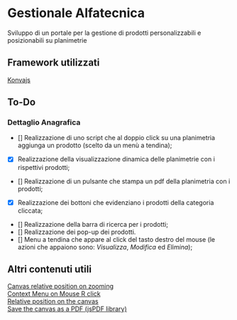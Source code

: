 # Gestionale Alfatecnica
Sviluppo di un portale per la gestione di prodotti personalizzabili e posizionabili su planimetrie

## Framework utilizzati
[Konvajs](https://konvajs.org/)

## To-Do
### Dettaglio Anagrafica
- [] Realizzazione di uno script che al doppio click su una planimetria aggiunga un prodotto (scelto da un menù a tendina);
- [x] Realizzazione della visualizzazione dinamica delle planimetrie con i rispettivi prodotti; 
- [] Realizzazione di un pulsante che stampa un pdf della planimetria con i prodotti;
- [x] Realizzazione dei bottoni che evidenziano i prodotti della categoria cliccata;
- [] Realizzazione della barra di ricerca per i prodotti;
- [] Realizzazione dei pop-up dei prodotti.
- [] Menu a tendina che appare al click del tasto destro del mouse (le azioni che appaiono sono: _Visualizza_, _Modifica_ ed _Elimina_);

## Altri contenuti utili
[Canvas relative position on zooming](https://konvajs.org/docs/sandbox/Zooming_Relative_To_Pointer.html)<br>
[Context Menu on Mouse R click](https://konvajs.org/docs/sandbox/Canvas_Context_Menu.html)<br>
[Relative position on the canvas](https://konvajs.org/docs/sandbox/Relative_Pointer_Position.html)<br>
[Save the canvas as a PDF (jsPDF library)](https://konvajs.org/docs/sandbox/Canvas_to_PDF.html#Do-you-want-to-save-Konva-stage-into-a-PDF-file)
